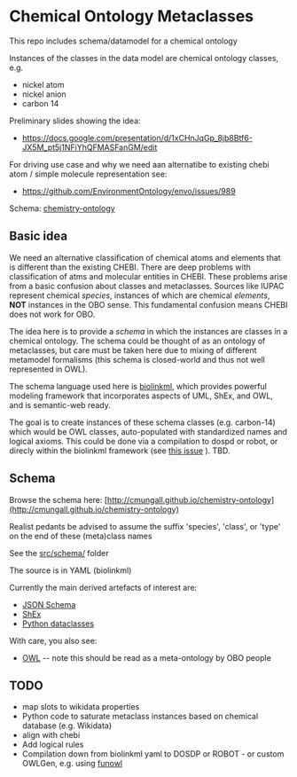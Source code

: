 # Chemical Ontology Metaclasses

This repo includes schema/datamodel for a chemical ontology

Instances of the classes in the data model are chemical ontology classes, e.g.

 - nickel atom
 - nickel anion
 - carbon 14

Preliminary slides showing the idea:

 - https://docs.google.com/presentation/d/1xCHnJqGp_8jb8Btf6-JX5M_pt5j1NFiYhQFMASFanGM/edit

For driving use case and why we need aan alternatibe to existing chebi atom / simple molecule representation see:

 - https://github.com/EnvironmentOntology/envo/issues/989

Schema: [chemistry-ontology](http://cmungall.github.io/chemistry-ontology)

## Basic idea

We need an alternative classification of chemical atoms and elements
that is different than the existing CHEBI. There are deep problems
with classification of atms and molecular entities in CHEBI. These
problems arise from a basic confusion about classes and
metaclasses. Sources like IUPAC represent chemical *species*,
instances of which are chemical *elements*, __NOT__ instances in the
OBO sense. This fundamental confusion means CHEBI does not work for
OBO.

The idea here is to provide a *schema* in which the instances are
classes in a chemical ontology. The schema could be thought of as an
ontology of metaclasses, but care must be taken here due to mixing of
different metamodel formalisms (this schema is closed-world and thus
not well represented in OWL).

The schema language used here is
[biolinkml](https://github.com/biolink/biolinkml/), which provides
powerful modeling framework that incorporates aspects of UML, ShEx,
and OWL, and is semantic-web ready.

The goal is to create instances of these schema classes
(e.g. carbon-14) which would be OWL classes, auto-populated with
standardized names and logical axioms. This could be done via a
compilation to dospd or robot, or direcly within the biolinkml
framework (see [this
issue](https://github.com/INCATools/dead_simple_owl_design_patterns/issues/51)
). TBD.

## Schema

Browse the schema here: [http://cmungall.github.io/chemistry-ontology](http://cmungall.github.io/chemistry-ontology)

Realist pedants be advised to assume the suffix 'species', 'class', or 'type' on the end of these (meta)class names

See the [src/schema/](src/schema/) folder

The source is in YAML (biolinkml)

Currently the main derived artefacts of interest are:

 - [JSON Schema](src/schema/chemont.schema.json)
 - [ShEx](src/schema/chemont.shex)
 - [Python dataclasses](src/schema/chemont_datamodel.py)

With care, you also see:

 - [OWL](src/schema/chemont.owl) -- note this should be read as a meta-ontology by OBO people

## TODO

 - map slots to wikidata properties
 - Python code to saturate metaclass instances based on chemical database (e.g. Wikidata)
 - align with chebi
 - Add logical rules
 - Compilation down from biolinkml yaml to DOSDP or ROBOT - or custom OWLGen, e.g. using [funowl](https://github.com/hsolbrig/funowl)
